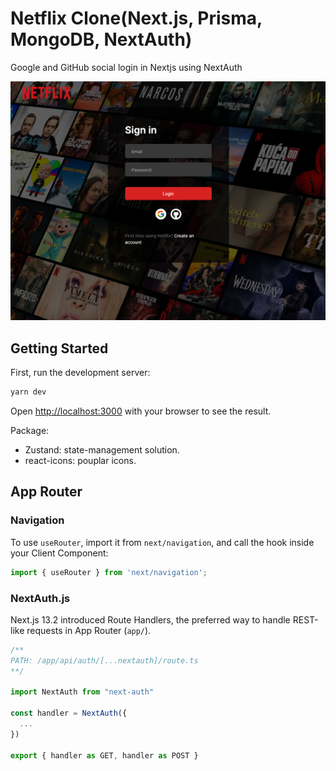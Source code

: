 # Netflix Clone(Next.js, Prisma, MongoDB, NextAuth)

Google and GitHub social login in Nextjs using NextAuth

<img src="doc/netflix-login.png" style="max-width: 100%;">

## Getting Started

First, run the development server:

```bash
yarn dev
```

Open [http://localhost:3000](http://localhost:3000) with your browser to see the result.

Package:
* Zustand: state-management solution.
* react-icons: pouplar icons.

## App Router

### Navigation

To use `useRouter`, import it from `next/navigation`, and call the hook inside your Client Component:

```javascript
import { useRouter } from 'next/navigation';
```

### NextAuth.js

Next.js 13.2 introduced Route Handlers, the preferred way to handle REST-like requests in App Router (`app/`).


```typescript
/**
PATH: /app/api/auth/[...nextauth]/route.ts
**/

import NextAuth from "next-auth"

const handler = NextAuth({
  ...
})

export { handler as GET, handler as POST }
```

